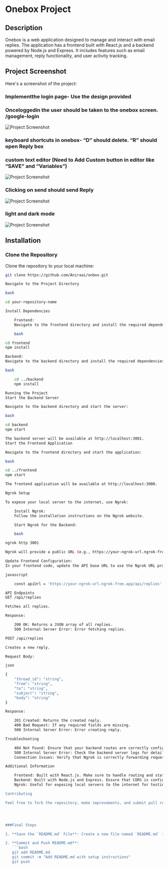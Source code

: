 # Onebox Project

## Description
Onebox is a web application designed to manage and interact with email replies. The application has a frontend built with React.js and a backend powered by Node.js and Express. It includes features such as email management, reply functionality, and user activity tracking.

## Project Screenshot

Here's a screenshot of the project:

###  Implementthe login page- Use the design provided
### Onceloggedin the user should be taken to the onebox screen. /google-login
![Project Screenshot](images/Screenshot_20240814_171037.png)
### keyboard shortcuts in onebox- “D” should delete. “R” should open Reply box
### custom text editor (Need to Add Custom button in editor like “SAVE” and “Variables”)
![Project Screenshot](images/Screenshot_20240814_171109.png)

### Clicking on send should send Reply
![Project Screenshot](images/Screenshot_20240814_171054.png)

### light and dark mode
![Project Screenshot](images/Screenshot_20240814_171152.png)



## Installation

### Clone the Repository
Clone the repository to your local machine:
```bash
git clone https://github.com/Aniraai/onbox.git

Navigate to the Project Directory

bash

cd your-repository-name

Install Dependencies

    Frontend:
    Navigate to the frontend directory and install the required dependencies:

    bash

cd frontend
npm install

Backend:
Navigate to the backend directory and install the required dependencies:

bash

    cd ../backend
    npm install

Running the Project
Start the Backend Server

Navigate to the backend directory and start the server:

bash

cd backend
npm start

The backend server will be available at http://localhost:3001.
Start the Frontend Application

Navigate to the frontend directory and start the application:

bash

cd ../frontend
npm start

The frontend application will be available at http://localhost:3000.

Ngrok Setup

To expose your local server to the internet, use Ngrok:

    Install Ngrok:
    Follow the installation instructions on the Ngrok website.

    Start Ngrok for the Backend:

    bash

ngrok http 3001

Ngrok will provide a public URL (e.g., https://your-ngrok-url.ngrok-free.app) that you can use to access your backend from the internet.

Update Frontend Configuration:
In your frontend code, update the API base URL to use the Ngrok URL provided by Ngrok. For example:

javascript

    const apiUrl = 'https://your-ngrok-url.ngrok-free.app/api/replies';

API Endpoints
GET /api/replies

Fetches all replies.

Response:

    200 OK: Returns a JSON array of all replies.
    500 Internal Server Error: Error fetching replies.

POST /api/replies

Creates a new reply.

Request Body:

json

{
    "thread_id": "string",
    "from": "string",
    "to": "string",
    "subject": "string",
    "body": "string"
}

Response:

    201 Created: Returns the created reply.
    400 Bad Request: If any required fields are missing.
    500 Internal Server Error: Error creating reply.

Troubleshooting

    404 Not Found: Ensure that your backend routes are correctly configured and that the server is running. Check the route definitions and ensure they match your API calls.
    500 Internal Server Error: Check the backend server logs for detailed error messages. Ensure that your database and other services are correctly set up and configured.
    Connection Issues: Verify that Ngrok is correctly forwarding requests and that your firewall or network settings are not blocking connections. Ensure that the frontend is correctly using the Ngrok URL for API calls.

Additional Information

    Frontend: Built with React.js. Make sure to handle routing and state management effectively. Ensure that the fetchEmails function uses the correct API endpoint.
    Backend: Built with Node.js and Express. Ensure that CORS is configured correctly to allow requests from the frontend. Check database connectivity and ensure models are properly defined.
    Ngrok: Useful for exposing local servers to the internet for testing and development. Be aware of Ngrok's free plan limitations and potential connection timeouts.

Contributing

Feel free to fork the repository, make improvements, and submit pull requests. Ensure that all changes are well-documented and tested.




###Final Steps

1. **Save the `README.md` File**: Create a new file named `README.md` in the root directory of your project and paste the content above into it.

2. **Commit and Push README.md**:
   ```bash
   git add README.md
   git commit -m "Add README.md with setup instructions"
   git push